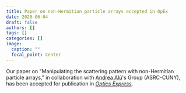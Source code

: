 ```yaml
---
title: Paper on non-Hermitian particle arrays accepted in OpEx
date: 2020-06-04
draft: false
authors: []
tags: []
categories: []
image:
  caption: ""
  focal_point: Center
---
```

Our paper on "Manipulating the scattering pattern with non-Hermitian particle arrays,"
in collaboration with [Andrea Alù](http://www.alulab.org)'s Group (ASRC-CUNY),
has been accepted for publication in *[Optics Express](https://www.osapublishing.org/oe/)*.